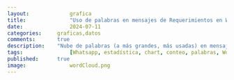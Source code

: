 ```yaml
---
layout: 			grafica
title:  			"Uso de palabras en mensajes de Requerimientos en WhatsApp"
date:   			2024-07-11
categories: 	graficas,datos
comments: 		true
description: 	"Nube de palabras (a más grandes, más usadas) en mensajes de requerimiento en más de 30 grupos de WhatsApp. Se recogen sólo palabras que se hayan repetido en al menos 10 mensajes, caracteres alfanuméricos, sólo números que formen parte de palabras (como '5to') y de los últimos 7 días. La muestra actual va del 7/7/2024 al 15/7/2024"
tags: 				[Whatsapp, estadística, chart, conteo, palabras, WordCloud, Requerimieno, casa, norte, alquiler, anillo]
published: 		true
image: 				wordCloud.png
---
```




  <canvas id="wordCloudChart"></canvas>

  <script>
    // Datos JSON
    var data = [{
  "count": 565,
  "word": "casa"
},
{
  "count": 546,
  "word": "anillo"
},
{
  "count": 504,
  "word": "norte"
},
{
  "count": 443,
  "word": "dormitorios"
},
{
  "count": 423,
  "word": "alquiler"
},
{
  "count": 362,
  "word": "venta"
},
{
  "count": 281,
  "word": "equipetrol"
},
{
  "count": 272,
  "word": "departamento"
},
{
  "count": 252,
  "word": "ppto"
},
{
  "count": 244,
  "word": "compra"
},
{
  "count": 242,
  "word": "condominio"
},
{
  "count": 231,
  "word": "terreno"
},
{
  "count": 162,
  "word": "dentro"
},
{
  "count": 149,
  "word": "4to"
},
{
  "count": 138,
  "word": "monoambiente"
},
{
  "count": 136,
  "word": "acorde"
},
{
  "count": 133,
  "word": "5to"
},
{
  "count": 126,
  "word": "anticretico"
},
{
  "count": 122,
  "word": "dormitorio"
},
{
  "count": 115,
  "word": "alemana"
},
{
  "count": 110,
  "word": "amoblado"
},
{
  "count": 102,
  "word": "beni"
},
{
  "count": 102,
  "word": "pago"
},
{
  "count": 101,
  "word": "parqueo"
},
{
  "count": 100,
  "word": "avenida"
},
{
  "count": 91,
  "word": "fuera"
},
{
  "count": 89,
  "word": "garaje"
},
{
  "count": 89,
  "word": "urubo"
},
{
  "count": 87,
  "word": "habitaciones"
},
{
  "count": 85,
  "word": "tipo"
},
{
  "count": 83,
  "word": "contado"
},
{
  "count": 83,
  "word": "urgente"
},
{
  "count": 82,
  "word": "dpto"
},
{
  "count": 82,
  "word": "oficial"
},
{
  "count": 81,
  "word": "requiero"
},
{
  "count": 77,
  "word": "superficie"
},
{
  "count": 77,
  "word": "banzer"
},
{
  "count": 77,
  "word": "solo"
},
{
  "count": 76,
  "word": "máximo"
},
{
  "count": 75,
  "word": "oeste"
},
{
  "count": 73,
  "word": "cerca"
},
{
  "count": 73,
  "word": "depto"
},
{
  "count": 72,
  "word": "sur"
},
{
  "count": 67,
  "word": "comercial"
},
{
  "count": 66,
  "word": "preferencia"
},
{
  "count": 65,
  "word": "8vo"
},
{
  "count": 64,
  "word": "inmediata"
},
{
  "count": 64,
  "word": "6to"
},
{
  "count": 63,
  "word": "radial"
},
{
  "count": 57,
  "word": "maximo"
},
{
  "count": 57,
  "word": "zonas"
},
{
  "count": 57,
  "word": "puede"
},
{
  "count": 56,
  "word": "ser"
},
{
  "count": 54,
  "word": "usd"
},
{
  "count": 51,
  "word": "max"
},
{
  "count": 47,
  "word": "local"
},
{
  "count": 47,
  "word": "cambio"
},
{
  "count": 46,
  "word": "este"
},
{
  "count": 44,
  "word": "contacto"
},
{
  "count": 44,
  "word": "doble"
},
{
  "count": 44,
  "word": "tenga"
},
{
  "count": 44,
  "word": "7mo"
},
{
  "count": 43,
  "word": "busch"
},
{
  "count": 42,
  "word": "dependencias"
},
{
  "count": 42,
  "word": "cualquier"
},
{
  "count": 41,
  "word": "isuto"
},
{
  "count": 41,
  "word": "amplio"
},
{
  "count": 40,
  "word": "canal"
},
{
  "count": 40,
  "word": "san"
},
{
  "count": 40,
  "word": "dorm"
},
{
  "count": 39,
  "word": "toma"
},
{
  "count": 36,
  "word": "piscina"
},
{
  "count": 36,
  "word": "abierto"
},
{
  "count": 35,
  "word": "edificio"
},
{
  "count": 35,
  "word": "centro"
},
{
  "count": 34,
  "word": "guardia"
},
{
  "count": 34,
  "word": "sirari"
},
{
  "count": 33,
  "word": "dólares"
},
{
  "count": 32,
  "word": "sirve"
},
{
  "count": 32,
  "word": "ideal"
},
{
  "count": 32,
  "word": "dumont"
},
{
  "count": 32,
  "word": "efectivo"
},
{
  "count": 31,
  "word": "vivienda"
},
{
  "count": 31,
  "word": "dos"
},
{
  "count": 30,
  "word": "sociales"
},
{
  "count": 30,
  "word": "2do"
},
{
  "count": 30,
  "word": "coronado"
},
{
  "count": 29,
  "word": "santos"
},
{
  "count": 29,
  "word": "suite"
},
{
  "count": 28,
  "word": "nuevo"
},
{
  "count": 28,
  "word": "independiente"
},
{
  "count": 28,
  "word": "roca"
},
{
  "count": 28,
  "word": "hoy"
},
{
  "count": 28,
  "word": "mínimo"
},
{
  "count": 27,
  "word": "mil"
},
{
  "count": 27,
  "word": "frente"
},
{
  "count": 27,
  "word": "nueva"
},
{
  "count": 27,
  "word": "entrega"
},
{
  "count": 27,
  "word": "demás"
},
{
  "count": 26,
  "word": "patio"
},
{
  "count": 26,
  "word": "detalle"
},
{
  "count": 26,
  "word": "características"
},
{
  "count": 26,
  "word": "palmas"
},
{
  "count": 25,
  "word": "udabol"
},
{
  "count": 25,
  "word": "dependencia"
},
{
  "count": 25,
  "word": "vehículos"
},
{
  "count": 25,
  "word": "buen"
},
{
  "count": 25,
  "word": "3er"
},
{
  "count": 25,
  "word": "negocio"
},
{
  "count": 24,
  "word": "áreas"
},
{
  "count": 24,
  "word": "principal"
},
{
  "count": 24,
  "word": "estrenar"
},
{
  "count": 24,
  "word": "ver"
},
{
  "count": 24,
  "word": "amoblar"
},
{
  "count": 24,
  "word": "empresa"
},
{
  "count": 23,
  "word": "cocina"
},
{
  "count": 23,
  "word": "mariana"
},
{
  "count": 23,
  "word": "estado"
},
{
  "count": 22,
  "word": "expensas"
},
{
  "count": 22,
  "word": "vía"
},
{
  "count": 22,
  "word": "cusis"
},
{
  "count": 22,
  "word": "alrededores"
},
{
  "count": 22,
  "word": "oficinas"
},
{
  "count": 22,
  "word": "balcón"
},
{
  "count": 22,
  "word": "oficina"
},
{
  "count": 22,
  "word": "agente"
},
{
  "count": 22,
  "word": "financiamiento"
},
{
  "count": 22,
  "word": "parque"
},
{
  "count": 22,
  "word": "bancario"
},
{
  "count": 21,
  "word": "mejor"
},
{
  "count": 21,
  "word": "baño"
},
{
  "count": 21,
  "word": "amoblada"
},
{
  "count": 21,
  "word": "planta"
},
{
  "count": 21,
  "word": "cotoca"
},
{
  "count": 21,
  "word": "muebles"
},
{
  "count": 21,
  "word": "perrotta"
},
{
  "count": 21,
  "word": "anticrético"
},
{
  "count": 20,
  "word": "calle"
},
{
  "count": 20,
  "word": "servicio"
},
{
  "count": 20,
  "word": "lujo"
},
{
  "count": 20,
  "word": "urubó"
},
{
  "count": 19,
  "word": "paragua"
},
{
  "count": 19,
  "word": "preventa"
},
{
  "count": 19,
  "word": "9no"
},
{
  "count": 18,
  "word": "sólo"
},
{
  "count": 18,
  "word": "ambientes"
},
{
  "count": 18,
  "word": "aprox"
},
{
  "count": 18,
  "word": "mañana"
},
{
  "count": 18,
  "word": "universidad"
},
{
  "count": 18,
  "word": "sky"
},
{
  "count": 17,
  "word": "carretera"
},
{
  "count": 17,
  "word": "info"
},
{
  "count": 17,
  "word": "enviar"
},
{
  "count": 17,
  "word": "hectáreas"
},
{
  "count": 17,
  "word": "amplia"
},
{
  "count": 17,
  "word": "anticrÉtico"
},
{
  "count": 17,
  "word": "precio"
},
{
  "count": 17,
  "word": "pre"
},
{
  "count": 17,
  "word": "galpon"
},
{
  "count": 17,
  "word": "moderna"
},
{
  "count": 17,
  "word": "antigua"
},
{
  "count": 17,
  "word": "remax"
},
{
  "count": 17,
  "word": "bolivianos"
},
{
  "count": 16,
  "word": "comisión"
},
{
  "count": 16,
  "word": "propiedad"
},
{
  "count": 16,
  "word": "habitaciónes"
},
{
  "count": 16,
  "word": "mutualista"
},
{
  "count": 16,
  "word": "churrasquera"
},
{
  "count": 15,
  "word": "escritorio"
},
{
  "count": 15,
  "word": "libre"
},
{
  "count": 15,
  "word": "piso"
},
{
  "count": 15,
  "word": "operaciÓn"
},
{
  "count": 15,
  "word": "urbano"
},
{
  "count": 15,
  "word": "ubicación"
},
{
  "count": 15,
  "word": "operacion"
},
{
  "count": 15,
  "word": "aproximadamente"
},
{
  "count": 15,
  "word": "virgen"
},
{
  "count": 15,
  "word": "pirai"
},
{
  "count": 15,
  "word": "remanso"
},
{
  "count": 14,
  "word": "santa"
},
{
  "count": 14,
  "word": "preferentemente"
},
{
  "count": 14,
  "word": "visita"
},
{
  "count": 14,
  "word": "busco"
},
{
  "count": 14,
  "word": "minimo"
},
{
  "count": 14,
  "word": "baños"
},
{
  "count": 14,
  "word": "colegas"
},
{
  "count": 14,
  "word": "gravamen"
},
{
  "count": 14,
  "word": "restaurante"
},
{
  "count": 14,
  "word": "crédito"
},
{
  "count": 14,
  "word": "paga"
},
{
  "count": 14,
  "word": "tiene"
},
{
  "count": 14,
  "word": "años"
},
{
  "count": 14,
  "word": "inmueble"
},
{
  "count": 14,
  "word": "c21"
},
{
  "count": 14,
  "word": "cruz"
},
{
  "count": 13,
  "word": "cond"
},
{
  "count": 13,
  "word": "plaza"
},
{
  "count": 13,
  "word": "piraí"
},
{
  "count": 13,
  "word": "barrio"
},
{
  "count": 13,
  "word": "propietario"
},
{
  "count": 13,
  "word": "colinas"
},
{
  "count": 13,
  "word": "urbari"
},
{
  "count": 13,
  "word": "infinity"
},
{
  "count": 13,
  "word": "pto"
},
{
  "count": 12,
  "word": "500"
},
{
  "count": 12,
  "word": "galpón"
},
{
  "count": 12,
  "word": "hacienda"
},
{
  "count": 12,
  "word": "presup"
},
{
  "count": 12,
  "word": "mts2"
},
{
  "count": 12,
  "word": "industrial"
},
{
  "count": 12,
  "word": "esquina"
},
{
  "count": 12,
  "word": "personas"
},
{
  "count": 12,
  "word": "villa"
},
{
  "count": 12,
  "word": "cualquiera"
},
{
  "count": 12,
  "word": "1er"
},
{
  "count": 12,
  "word": "operación"
},
{
  "count": 12,
  "word": "inbox"
},
{
  "count": 12,
  "word": "mantenido"
},
{
  "count": 12,
  "word": "meses"
},
{
  "count": 12,
  "word": "ref"
},
{
  "count": 11,
  "word": "visitar"
},
{
  "count": 11,
  "word": "sup"
},
{
  "count": 11,
  "word": "adelante"
},
{
  "count": 11,
  "word": "smart"
},
{
  "count": 11,
  "word": "colegio"
},
{
  "count": 11,
  "word": "mayo"
},
{
  "count": 11,
  "word": "indispensable"
},
{
  "count": 11,
  "word": "habitable"
},
{
  "count": 11,
  "word": "aurelio"
},
{
  "count": 11,
  "word": "trato"
},
{
  "count": 11,
  "word": "colina"
},
{
  "count": 11,
  "word": "century"
},
{
  "count": 11,
  "word": "construcción"
},
{
  "count": 11,
  "word": "hab"
},
{
  "count": 11,
  "word": "lote"
},
{
  "count": 11,
  "word": "conexion"
},
{
  "count": 11,
  "word": "real"
},
{
  "count": 11,
  "word": "posible"
},
{
  "count": 11,
  "word": "inmobiliaria"
},
{
  "count": 11,
  "word": "mascotas"
},
{
  "count": 10,
  "word": "cliente"
},
{
  "count": 10,
  "word": "plantas"
},
{
  "count": 10,
  "word": "pisos"
},
{
  "count": 10,
  "word": "directo"
},
{
  "count": 10,
  "word": "mayor"
},
{
  "count": 10,
  "word": "bush"
},
{
  "count": 10,
  "word": "vista"
},
{
  "count": 10,
  "word": "irala"
},
{
  "count": 10,
  "word": "ofertas"
},
{
  "count": 10,
  "word": "rojas"
},
{
  "count": 10,
  "word": "tres"
},
{
  "count": 10,
  "word": "garage"
},
{
  "count": 10,
  "word": "hacer"
},
{
  "count": 10,
  "word": "500bs"
},
{
  "count": 10,
  "word": "pasos"
},
{
  "count": 10,
  "word": "aprobado"
},
{
  "count": 10,
  "word": "velarde"
},
{
  "count": 10,
  "word": "inversión"
},
{
  "count": 10,
  "word": "prime"
},
{
  "count": 10,
  "word": "sevillas"
},
{
  "count": 10,
  "word": "centenario"
},
{
  "count": 10,
  "word": "dolares"
},
{
  "count": 10,
  "word": "porton"
},
{
  "count": 10,
  "word": "vehículo"
}];

    // Convertir los datos JSON a la estructura requerida
    var labels = data.map(item => item.word);
    var values = data.map(item => item.count);

    // Función de normalización lineal para escalar los valores
    function normalize(values, newMin, newMax) {
      var min = Math.min(...values);
      var max = Math.max(...values);
      return values.map(value => ((value - min) * (newMax - newMin)) / (max - min) + newMin);
    }

    // Escalar los valores para que estén entre 9 y 90
    var sizes = normalize(values, 10, 150);
    //var sizes = values;

    // Configuración del gráfico
    const config = {
      type: 'wordCloud',
      data: {
        labels: labels,
        datasets: [
          {
            label: 'Importancia',
            data: sizes,
            backgroundColor: '#17BAEF' // Color de las palabras
          },
        ],
      },
      options: {
        plugins: {
          legend: {
            display: false // Ocultar leyenda
          }
        },
        maintainAspectRatio: false, // No mantener la relación de aspecto
        responsive: true // Hacer que el gráfico sea responsive
      }
    };

    // Crear la instancia del gráfico de nube de palabras
    var ctx = document.getElementById('wordCloudChart').getContext('2d');
    new Chart(ctx, config);
  </script>

